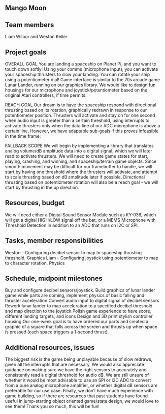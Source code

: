 ## Mango Moon

## Team members
Liam Wilbur and Weston Keller

## Project goals
OVERALL GOAL
    You are landing a spaceship on Planet Pi, and you want to touch down softly! Using your comms (microphone input), you can activate your spaceship thrusters to slow your landing. You can rotate your ship using a potentiometer dial! Game interface is similar to the 70s arcade game Lunar Lander, running on our graphics library. We would like to design fun housings for our microphone and joystick/potentiometer based on the original Atari controllers, if time permits.

REACH GOAL
    Our dream is to have the spaceship respond with directional thrusting based on its rotation, graphically redrawn in response to our potentiometer position. Thrusters will activate and stay on for one second when audio input is greater than a certain threshold, using interrupts to activate thrusters only when the data line of our ADC microphone is above a certain line. However, we have adaptable sub-goals if this proves infeasible in the time frame:

FALLBACK SCOPE
    We will begin by implementing a library that translates analog volume/dB amplitude data into a digital signal, which we will later read to activate thrusters. We will need to create game states for start, playing, crashing, and winning, and spaceship/terrain game objects. Since smooth movement may be difficult for our framebuffer to handle, we will start by having one threshold where the thrusters will activate, and attempt to scale thrusting based on dB amplitude later if possible. Directional thrusting based on potentiometer rotation will also be a reach goal - we will start by thrusting in the up direction.

## Resources, budget
We will need either a Digital Sound Sensor Module such as KY-038, which will get a digital HIGH/LOW signal off the bat, or a MEMS Microphone with Threshold Detection in addition to an ADC that runs on I2C or SPI.

## Tasks, member responsibilities
Weston - Configuring decibel sensor to map to spaceship thrusting threshold, Graphics
Liam - Configuring joystick using potentiometer to map to character rotation, Physics

## Schedule, midpoint milestones
Buy and configure decibel sensors/joystick.
Build graphics of lunar lander game while parts are coming, implement physics of basic falling and thruster acceleration
Convert audio input to digital signal of decibel sensors
Rework lunar lander to map acceleration to a specified decibel threshold and map direction to the joystick
Polish game experience to have score, different landing targets, and icons
Design and 3D print stylish controller housing
Our one-week goal is to have ordered our parts and created a graphic of a square that falls across the screen and thrusts up when space is pressed (each space triggers a 1-second thrust).

## Additional resources, issues
The biggest risk is the game being unplayable because of slow redraws, given all the interrupts that are necessary. We would also appreciate guidance on making sure we have the right sensors to accurately and consistently read a digital threshold for audio dB. We are still unsure of whether it would be most advisable to use an SPI or I2C ADC to convert from a pure analog microphone amplifier, or whether digital dB sensors are preferable for our use case. Finally, we don’t have much experience with game building, so if there are resources that past students have found useful in jump-starting object oriented game/state design, we would love to see them! Thank you so much, this will be fun!
